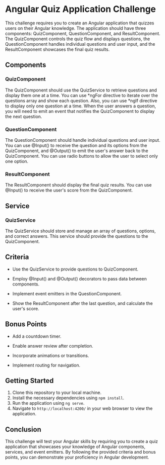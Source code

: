 
# Angular Quiz Application Challenge

This challenge requires you to create an Angular application that quizzes users on their Angular knowledge. The application should have three components: QuizComponent, QuestionComponent, and ResultComponent. The QuizComponent controls the quiz flow and displays questions, the QuestionComponent handles individual questions and user input, and the ResultComponent showcases the final quiz results.

## Components

### QuizComponent

The QuizComponent should use the QuizService to retrieve questions and display them one at a time. You can use *ngFor directive to iterate over the questions array and show each question. Also, you can use *ngIf directive to display only one question at a time. When the user answers a question, you will need to emit an event that notifies the QuizComponent to display the next question.

### QuestionComponent

The QuestionComponent should handle individual questions and user input. You can use @Input() to receive the question and its options from the QuizComponent, and @Output() to emit the user's answer back to the QuizComponent. You can use radio buttons to allow the user to select only one option.

### ResultComponent

The ResultComponent should display the final quiz results. You can use @Input() to receive the user's score from the QuizComponent.

## Service

### QuizService

The QuizService should store and manage an array of questions, options, and correct answers. This service should provide the questions to the QuizComponent.

## Criteria

- Use the QuizService to provide questions to QuizComponent.

- Employ @Input() and @Output() decorators to pass data between components.

- Implement event emitters in the QuestionComponent.

- Show the ResultComponent after the last question, and calculate the user's score.

## Bonus Points

- Add a countdown timer.

- Enable answer review after completion.

- Incorporate animations or transitions.

- Implement routing for navigation.

## Getting Started

1. Clone this repository to your local machine.
2. Install the necessary dependencies using `npm install`.
3. Run the application using `ng serve`.
4. Navigate to `http://localhost:4200/` in your web browser to view the application.

## Conclusion

This challenge will test your Angular skills by requiring you to create a quiz application that showcases your knowledge of Angular components, services, and event emitters. By following the provided criteria and bonus points, you can demonstrate your proficiency in Angular development.
